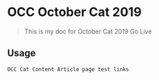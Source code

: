 # OCC October Cat 2019

> This is my doc for October Cat 2019 Go Live

## Usage

```
OCC Cat Content Article page test links
```
